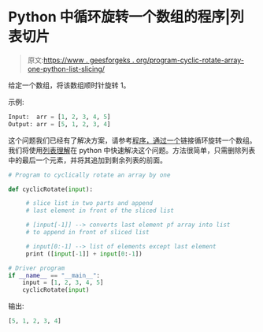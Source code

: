 # Python 中循环旋转一个数组的程序|列表切片

> 原文:[https://www . geesforgeks . org/program-cyclic-rotate-array-one-python-list-slicing/](https://www.geeksforgeeks.org/program-cyclically-rotate-array-one-python-list-slicing/)

给定一个数组，将该数组顺时针旋转 1。

示例:

```py
Input:  arr = [1, 2, 3, 4, 5]
Output: arr = [5, 1, 2, 3, 4]

```

这个问题我们已经有了解决方案，请参考[程序，通过一个](https://www.geeksforgeeks.org/c-program-cyclically-rotate-array-one/)链接循环旋转一个数组。我们将使用[列表理解](https://www.geeksforgeeks.org/python-list-comprehension-and-slicing/)在 python 中快速解决这个问题。方法很简单，只需删除列表中的最后一个元素，并将其追加到剩余列表的前面。

```py
# Program to cyclically rotate an array by one

def cyclicRotate(input):

     # slice list in two parts and append
     # last element in front of the sliced list

     # [input[-1]] --> converts last element pf array into list
     # to append in front of sliced list

     # input[0:-1] --> list of elements except last element
     print ([input[-1]] + input[0:-1])

# Driver program
if __name__ == "__main__":
    input = [1, 2, 3, 4, 5]
    cyclicRotate(input)
```

输出:

```py
[5, 1, 2, 3, 4]

```